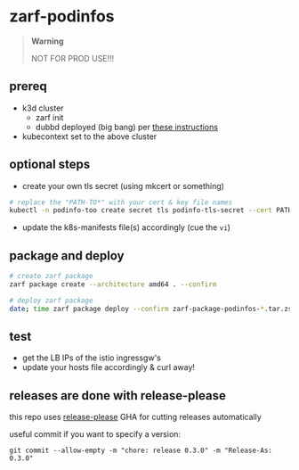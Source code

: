 # zarf-podinfos

> **Warning**
>
> NOT FOR PROD USE!!!

## prereq

- k3d cluster
  - zarf init
  - dubbd deployed (big bang) per [these instructions](https://github.com/defenseunicorns/uds-package-dubbd/blob/main/README.md#example-dubbd-deployment---using-pre-built-oci-packages-here)
- kubecontext set to the above cluster

## optional steps

- create your own tls secret (using mkcert or something)

```bash
# replace the "PATH-TO*" with your cert & key file names
kubectl -n podinfo-too create secret tls podinfo-tls-secret --cert PATH-TO-CERT-FILE --key PATH-TO-KEY-FILE --dry-run=client -o yaml
```

- update the k8s-manifests file(s) accordingly (cue the `vi`)

## package and deploy

```bash
# create zarf package
zarf package create --architecture amd64 . --confirm

# deploy zarf package
date; time zarf package deploy --confirm zarf-package-podinfos-*.tar.zst
```

## test

- get the LB IPs of the istio ingressgw's
- update your hosts file accordingly & curl away!

## releases are done with release-please

this repo uses [release-please](https://github.com/google-github-actions/release-please-action#release-please-action) GHA for cutting releases automatically

useful commit if you want to specify a version:

```console
git commit --allow-empty -m "chore: release 0.3.0" -m "Release-As: 0.3.0"
```
